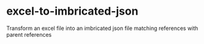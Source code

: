 # excel-to-imbricated-json
Transform an excel file into an imbricated json file matching references with parent references
